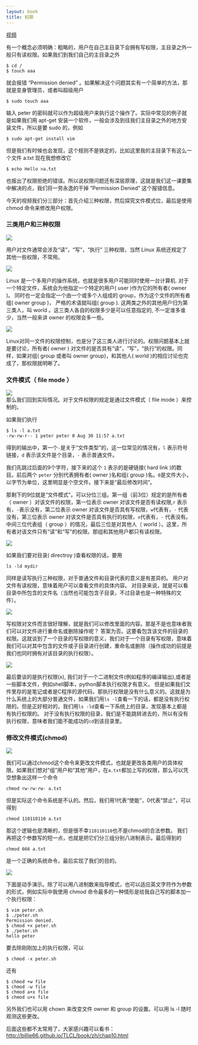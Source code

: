```yaml
---
layout: book
title: 权限
---
```



<a href="http://v.youku.com/v_show/id_XMzYwNzc1MTY4.html">视频</a>

有一个概念必须明确：粗略的，用户在自己主目录下会拥有写权限，主目录之外一般只有读权限。如果我们到我们自己的主目录之外

    $ cd /
    $ touch aaa

就会报错 “Permission denied” 。如果解决这个问题其实有一个简单的方法，那就是变身管理员，或者叫超级用户

    $ sudo touch aaa

输入 peter 的密码就可以作为超级用户来执行这个操作了。实际中常见的例子就是如果我们用 apt-get 安装一个软件，一般会涉及到往我们主目录之外的地方安装文件，所以是要 sudo 的，例如

    $ sudo apt-get install vim

但是我们有时候也会发现，这个规则不是铁定的，比如这里我的主目录下有这么一个文件 a.txt 现在我想修改它

    $ echo Hello >a.txt

也报出了权限拒绝的错误。所以说权限问题还有深层原理，这就是我们这一课要集中解决的点，我们将一劳永逸的干掉 ”Permission Denied” 这个报错信息。

今天的视频我们分三部分：首先介绍三种权限，然后探究文件模式位，最后是使用 chmod 命令来修改用户权限。

### 三类用户和三种权限

<div class="slide">
  <img src="/LGCB-assets/bash/perm_1.png" />
</div>

用户对文件通常会涉及“读”，“写”，“执行”
三种权限，当然 Linux 系统还规定了其他一些权限，不常用。

<div class="slide">
  <img src="/LGCB-assets/bash/perm_2.png" />
</div>

Linux 是一个多用户的操作系统，也就是很多用户可能同时使用一台计算机.
对于一个特定文件，系统会为他指定一个特定的用户( user )作为它的所有者( owner )。  同时也一定会指定一个由一个或多个人组成的 group，作为这个文件的所有者组( owner group )， 严格的术语就叫组( group ). 这两类之外的其他用户归为第三类人，叫 world 。这三类人各自的权限多少是可以任意指定的, 不一定谁多谁少，当然一般来讲 owner 的权限会多一些。

<div class="slide">
  <img src="/LGCB-assets/bash/perm_3.png" />
</div>

Linux对同一文件的权限控制，也是分了这三类人进行讨论的。权限问题基本上就是要讨论，所有者( owner ) 对文件的是否具有“读”，“写”，“执行”的权限。同样，如果对组( group 或者叫 owner group)，和其他人( world )的相应讨论也完成了，那权限就明晰了。

### 文件模式（ file mode ）

<div class="slide">
  <img src="/LGCB-assets/bash/perm_4.png" />
</div>
那么我们回到实际情况。对于文件权限的规定是通过文件模式（ file mode ）来控制的。

如果我们执行

    $ ls -l a.txt
    -rw-rw-r-- 1 peter peter 0 Aug 30 11:57 a.txt


得到的输出中，第一个`-`是关于“文件类型”的，这一位常见的情况有，`l` 表示符号链接，`d` 表示该文件是个目录，`-` 表示普通文件。

我们先跳过后面的9个字符，接下来的这个 `1` 表示的是硬链接( hard link )的数目。前后两个 `peter` 分别代表拥有者( owner )名和组( group )名。`0`是文件大小，以字节为单位，这里明显是个空文件。接下来是“最后修改时间”。

那剩下的9位就是“文件模式”。可以分位三组。第一组（前3位）规定的是所有者（ owner ）对该文件的权限，第一位表示 owner 对该文件是否有读权限,`r`
表示有，`-`表示没有，第二位表示 owner 对该文件是否具有写权限，`w`代表有，`-`
代表没有，第三位表示 owner 对该文件是否具有执行的权限，`x`代表有，`-`
代表没有。中间三位代表组（ group ）的情况，最后三位是对其他人（ world ）。这里，所有者对该文件只有“读”和“写”的权限。那组和其他用户都只有读权限。

<div class="slide">
  <img src="/LGCB-assets/bash/perm_5.png" />
</div>

如果我们要对目录( directroy )查看权限的话，要用

    ls -ld mydir

同样是读写执行三种权限，对于普通文件和目录代表的意义是有差异的。
用户对文件有读权限，意味着用户可以查看文件的具体内容。
对目录来说，就是可以看目录中所包含的文件名（当然也可能包含子目录，不过目录也是一种特殊的文件）。

<div class="slide">
  <img src="/LGCB-assets/bash/perm_6.png" />
</div>

写权限对文件而言很好理解，就是我们可以修改里面的内容。那是不是也意味者我们可以对文件进行重命名或删除操作呢？
答案为否。这要看包含该文件的目录的权限。这就谈到了一个目录的写权限的意义，我们对于一个目录有写权限，意味着我们可以对其中包含的文件或子目录进行创建，重命名或删除（操作成功的前提是我们也同时拥有对该目录的执行权限）。

<div class="slide">
  <img src="/LGCB-assets/bash/perm_7.png" />
</div>

最后要谈的是执行权限(x),
我们对于一个二进制文件(例如程序的编译输出),或者是一些脚本文件，例如shell脚本，python脚本执行权限才有意义。
但是如果我们文件里存的是笔记或者是C程序的源代码，那执行权限是没有什么意义的。这就是为什么系统上的大部分普通文件，如果我们用`ls
-l`查看一下的话，都是没有执行权限的。但是正好相对的，我们用`ls
-ld`查看一下系统上的目录，发现基本上都是有执行权限的。
对于没有执行权限的目录，我们是不能跳转进去的，所以有没有执行权限，意味者我们能不能成功的`cd`到该目录里。

### 修改文件模式(chmod)

<div class="slide">
  <img src="/LGCB-assets/bash/perm_8.png" />
</div>

我们可以通过chmod这个命令来更改文件模式，也就是更改各类用户的具体权限。如果我们想对“组”用户和“其他”用户，在`a.txt`都加上写的权限，那么可以凭空想象出这样一个命令

    chmod rw-rw-rw- a.txt

但是实际这个命令系统是不认的。然后，我们用1代表“使能”，0代表“禁止”，可以得到

    chmod 110110110 a.txt

那这个逻辑也是清晰的，但是很不幸`110110110`也不是chmod的合法参数。
我们再把这个参数写的短一点，也就是把它们分三组分别八进制表示。最后得到的

    chmod 666 a.txt

是一个正确的系统命令，最后实现了我们的目的。

<div class="slide">
  <img src="/LGCB-assets/bash/perm_9.png" />
</div>

下面是动手演示。除了可以用八进制数来指导模式，也可以适应英文字符作为参数的形式，例如实际中我使用 chmod 命令最多的一种情形是给我自己写的脚本加一个执行权限：

    $ vim peter.sh
    $ ./peter.sh
    Permission denied.
    $ chmod +x peter.sh
    $ ./peter.sh
    hello peter

要去除刚刚加上的执行权限，可以

    $ chmod -x peter.sh

还有

    $ chmod +w file
    $ chmod -w file
    $ chmod a+x file
    $ chmod u+x file

另外我们也可以用 chown 来改变文件 owner 和 group 的设置。可以用 ls -l 随时观测这些更改。

后面这些都不太常用了，大家感兴趣可以看书：<http://billie66.github.io/TLCL/book/zh/chap10.html>
